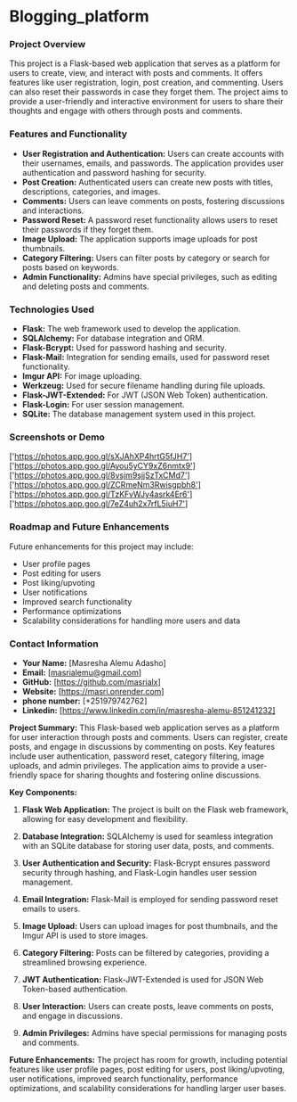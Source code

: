 # Blogging_platform

### Project Overview
This project is a Flask-based web application that serves as a platform for users to create, view, and interact with posts and comments. It offers features like user registration, login, post creation, and commenting. Users can also reset their passwords in case they forget them. The project aims to provide a user-friendly and interactive environment for users to share their thoughts and engage with others through posts and comments.

### Features and Functionality
- **User Registration and Authentication:** Users can create accounts with their usernames, emails, and passwords. The application provides user authentication and password hashing for security.
- **Post Creation:** Authenticated users can create new posts with titles, descriptions, categories, and images.
- **Comments:** Users can leave comments on posts, fostering discussions and interactions.
- **Password Reset:** A password reset functionality allows users to reset their passwords if they forget them.
- **Image Upload:** The application supports image uploads for post thumbnails.
- **Category Filtering:** Users can filter posts by category or search for posts based on keywords.
- **Admin Functionality:** Admins have special privileges, such as editing and deleting posts and comments.

### Technologies Used
- **Flask:** The web framework used to develop the application.
- **SQLAlchemy:** For database integration and ORM.
- **Flask-Bcrypt:** Used for password hashing and security.
- **Flask-Mail:** Integration for sending emails, used for password reset functionality.
- **Imgur API:** For image uploading.
- **Werkzeug:** Used for secure filename handling during file uploads.
- **Flask-JWT-Extended:** For JWT (JSON Web Token) authentication.
- **Flask-Login:** For user session management.
- **SQLite:** The database management system used in this project.

### Screenshots or Demo
['https://photos.app.goo.gl/sXJAhXP4hrtG5fJH7']
['https://photos.app.goo.gl/Ayou5yCY9xZ6nmtx9']
['https://photos.app.goo.gl/8vsjm9sjjSzTxCMd7']
['https://photos.app.goo.gl/ZCRmeNm3Rwisgpbh8']
['https://photos.app.goo.gl/TzKFvWJy4asrk4Er6']
['https://photos.app.goo.gl/7eZ4uh2x7rfL5iuH7']

### Roadmap and Future Enhancements
Future enhancements for this project may include:
- User profile pages
- Post editing for users
- Post liking/upvoting
- User notifications
- Improved search functionality
- Performance optimizations
- Scalability considerations for handling more users and data

### Contact Information
- **Your Name:** [Masresha Alemu Adasho]
- **Email:** [masrialemu@gmail.com]
- **GitHub:** [https://github.com/masrialx]
- **Website:** [https://masri.onrender.com]
- **phone number:** [+251979742762]
- **Linkedin:** [https://www.linkedin.com/in/masresha-alemu-851241232]

**Project Summary:**
This Flask-based web application serves as a platform for user interaction through posts and comments. Users can register, create posts, and engage in discussions by commenting on posts. Key features include user authentication, password reset, category filtering, image uploads, and admin privileges. The application aims to provide a user-friendly space for sharing thoughts and fostering online discussions.

**Key Components:**
1. **Flask Web Application:** The project is built on the Flask web framework, allowing for easy development and flexibility.

2. **Database Integration:** SQLAlchemy is used for seamless integration with an SQLite database for storing user data, posts, and comments.

3. **User Authentication and Security:** Flask-Bcrypt ensures password security through hashing, and Flask-Login handles user session management.

4. **Email Integration:** Flask-Mail is employed for sending password reset emails to users.

5. **Image Upload:** Users can upload images for post thumbnails, and the Imgur API is used to store images.

6. **Category Filtering:** Posts can be filtered by categories, providing a streamlined browsing experience.

7. **JWT Authentication:** Flask-JWT-Extended is used for JSON Web Token-based authentication.

8. **User Interaction:** Users can create posts, leave comments on posts, and engage in discussions.

9. **Admin Privileges:** Admins have special permissions for managing posts and comments.

**Future Enhancements:**
The project has room for growth, including potential features like user profile pages, post editing for users, post liking/upvoting, user notifications, improved search functionality, performance optimizations, and scalability considerations for handling larger user bases.


